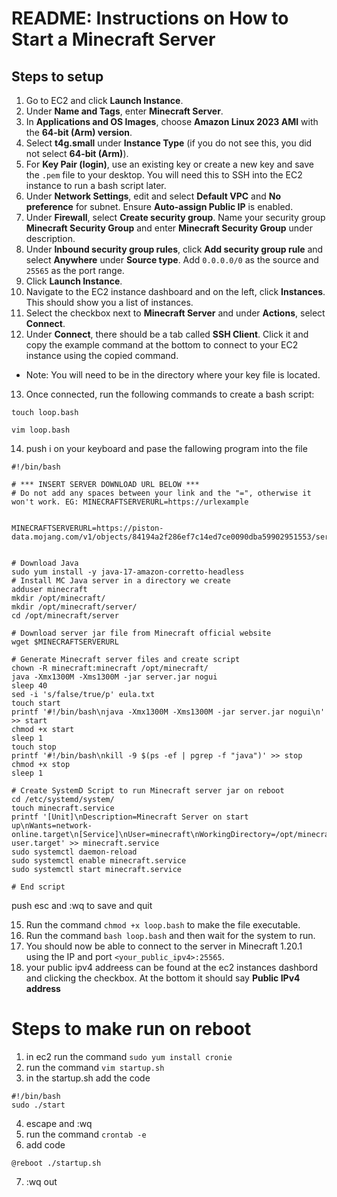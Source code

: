 # README: Instructions on How to Start a Minecraft Server

## Steps to setup

1. Go to EC2 and click **Launch Instance**.
2. Under **Name and Tags**, enter **Minecraft Server**.
3. In **Applications and OS Images**, choose **Amazon Linux 2023 AMI** with the **64-bit (Arm) version**.
4. Select **t4g.small** under **Instance Type** (if you do not see this, you did not select **64-bit (Arm)**).
5. For **Key Pair (login)**, use an existing key or create a new key and save the `.pem` file to your desktop. You will need this to SSH into the EC2 instance to run a bash script later.
6. Under **Network Settings**, edit and select **Default VPC** and **No preference** for subnet. Ensure **Auto-assign Public IP** is enabled.
7. Under **Firewall**, select **Create security group**. Name your security group **Minecraft Security Group** and enter **Minecraft Security Group** under description.
8. Under **Inbound security group rules**, click **Add security group rule** and select **Anywhere** under **Source type**. Add `0.0.0.0/0` as the source and `25565` as the port range.
9. Click **Launch Instance**.
10. Navigate to the EC2 instance dashboard and on the left, click **Instances**. This should show you a list of instances.
11. Select the checkbox next to **Minecraft Server** and under **Actions**, select **Connect**.
12. Under **Connect**, there should be a tab called **SSH Client**. Click it and copy the example command at the bottom to connect to your EC2 instance using the copied command.
   - Note: You will need to be in the directory where your key file is located.
13. Once connected, run the following commands to create a bash script:

```touch loop.bash```

```vim loop.bash```

14) push i on your keyboard and pase the fallowing program into the file 
```
#!/bin/bash

# *** INSERT SERVER DOWNLOAD URL BELOW ***
# Do not add any spaces between your link and the "=", otherwise it won't work. EG: MINECRAFTSERVERURL=https://urlexample


MINECRAFTSERVERURL=https://piston-data.mojang.com/v1/objects/84194a2f286ef7c14ed7ce0090dba59902951553/server.jar


# Download Java
sudo yum install -y java-17-amazon-corretto-headless
# Install MC Java server in a directory we create
adduser minecraft
mkdir /opt/minecraft/
mkdir /opt/minecraft/server/
cd /opt/minecraft/server

# Download server jar file from Minecraft official website
wget $MINECRAFTSERVERURL

# Generate Minecraft server files and create script
chown -R minecraft:minecraft /opt/minecraft/
java -Xmx1300M -Xms1300M -jar server.jar nogui
sleep 40
sed -i 's/false/true/p' eula.txt
touch start
printf '#!/bin/bash\njava -Xmx1300M -Xms1300M -jar server.jar nogui\n' >> start
chmod +x start
sleep 1
touch stop
printf '#!/bin/bash\nkill -9 $(ps -ef | pgrep -f "java")' >> stop
chmod +x stop
sleep 1

# Create SystemD Script to run Minecraft server jar on reboot
cd /etc/systemd/system/
touch minecraft.service
printf '[Unit]\nDescription=Minecraft Server on start up\nWants=network-online.target\n[Service]\nUser=minecraft\nWorkingDirectory=/opt/minecraft/server\nExecStart=/opt/minecraft/server/start\nStandardInput=null\n[Install]\nWantedBy=multi-user.target' >> minecraft.service
sudo systemctl daemon-reload
sudo systemctl enable minecraft.service
sudo systemctl start minecraft.service

# End script
```
push esc and :wq to save and quit

15. Run the command ```chmod +x loop.bash``` to make the file executable.
16. Run the command ```bash loop.bash``` and then wait for the system to run.
17. You should now be able to connect to the server in Minecraft 1.20.1 using the IP and port ```<your_public_ipv4>:25565```.
18. your public ipv4 addreess can be found at the ec2 instances dashbord and clicking the checkbox. At the bottom it should say **Public IPv4 address**

# Steps to make run on reboot
1. in ec2 run the command ```sudo yum install cronie```
2. run the command ```vim startup.sh```
3. in the startup.sh add the code
```
#!/bin/bash 
sudo ./start
```
4. escape and :wq
5. run the command  ```crontab -e```
6. add code
```
@reboot ./startup.sh
```
7. :wq out
